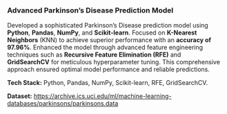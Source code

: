 ### Advanced Parkinson’s Disease Prediction Model

Developed a sophisticated Parkinson’s Disease prediction model using **Python**, **Pandas**, **NumPy**, and **Scikit-learn**. Focused on **K-Nearest Neighbors** (KNN) to achieve superior performance with an **accuracy of 97.96%**. Enhanced the model through advanced feature engineering techniques such as **Recursive Feature Elimination (RFE)** and **GridSearchCV** for meticulous hyperparameter tuning. This comprehensive approach ensured optimal model performance and reliable predictions. 

**Tech Stack:** Python, Pandas, NumPy, Scikit-learn, RFE, GridSearchCV.  


**Dataset:** https://archive.ics.uci.edu/ml/machine-learning-databases/parkinsons/parkinsons.data
